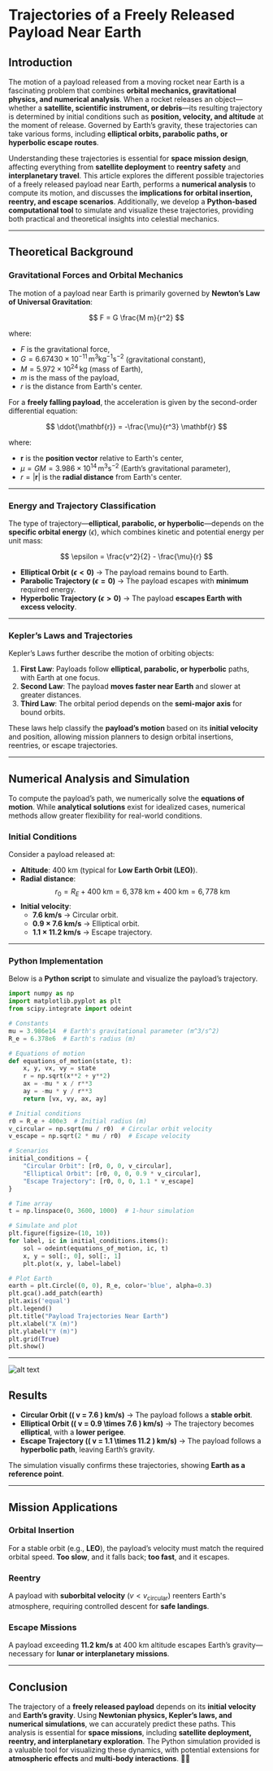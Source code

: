 # **Trajectories of a Freely Released Payload Near Earth**  

## **Introduction**  

The motion of a payload released from a moving rocket near Earth is a fascinating problem that combines **orbital mechanics, gravitational physics, and numerical analysis**. When a rocket releases an object—whether a **satellite, scientific instrument, or debris**—its resulting trajectory is determined by initial conditions such as **position, velocity, and altitude** at the moment of release. Governed by Earth’s gravity, these trajectories can take various forms, including **elliptical orbits, parabolic paths, or hyperbolic escape routes**.  

Understanding these trajectories is essential for **space mission design**, affecting everything from **satellite deployment** to **reentry safety** and **interplanetary travel**. This article explores the different possible trajectories of a freely released payload near Earth, performs a **numerical analysis** to compute its motion, and discusses the **implications for orbital insertion, reentry, and escape scenarios**. Additionally, we develop a **Python-based computational tool** to simulate and visualize these trajectories, providing both practical and theoretical insights into celestial mechanics.  

---

## **Theoretical Background**  

### **Gravitational Forces and Orbital Mechanics**  

The motion of a payload near Earth is primarily governed by **Newton’s Law of Universal Gravitation**:  

$$
F = G \frac{M m}{r^2}
$$  

where:  
- $F$ is the gravitational force,  
- $G = 6.67430 \times 10^{-11} \, \text{m}^3 \text{kg}^{-1} \text{s}^{-2}$ (gravitational constant),  
- $M = 5.972 \times 10^{24} \, \text{kg}$ (mass of Earth),  
- $m$ is the mass of the payload,  
- $r$ is the distance from Earth's center.  

For a **freely falling payload**, the acceleration is given by the second-order differential equation:  

$$
\ddot{\mathbf{r}} = -\frac{\mu}{r^3} \mathbf{r}
$$  

where:  
- $\mathbf{r}$ is the **position vector** relative to Earth's center,  
- $\mu = G M = 3.986 \times 10^{14} \, \text{m}^3 \text{s}^{-2}$ (Earth’s gravitational parameter),  
- $r = |\mathbf{r}|$ is the **radial distance** from Earth's center.  

---

### **Energy and Trajectory Classification**  

The type of trajectory—**elliptical, parabolic, or hyperbolic**—depends on the **specific orbital energy** ($\epsilon$), which combines kinetic and potential energy per unit mass:  

$$
\epsilon = \frac{v^2}{2} - \frac{\mu}{r}
$$  

- **Elliptical Orbit ($\epsilon < 0$)** → The payload remains bound to Earth.  
- **Parabolic Trajectory ($\epsilon = 0$)** → The payload escapes with **minimum** required energy.  
- **Hyperbolic Trajectory ($\epsilon > 0$)** → The payload **escapes Earth with excess velocity**.  

---

### **Kepler’s Laws and Trajectories**  

Kepler’s Laws further describe the motion of orbiting objects:  
1. **First Law**: Payloads follow **elliptical, parabolic, or hyperbolic** paths, with Earth at one focus.  
2. **Second Law**: The payload **moves faster near Earth** and slower at greater distances.  
3. **Third Law**: The orbital period depends on the **semi-major axis** for bound orbits.  

These laws help classify the **payload’s motion** based on its **initial velocity** and position, allowing mission planners to design orbital insertions, reentries, or escape trajectories.  

---

## **Numerical Analysis and Simulation**  

To compute the payload’s path, we numerically solve the **equations of motion**. While **analytical solutions** exist for idealized cases, numerical methods allow greater flexibility for real-world conditions.  

### **Initial Conditions**  

Consider a payload released at:  
- **Altitude**: 400 km (typical for **Low Earth Orbit (LEO)**).  
- **Radial distance**:  
  $$
  r_0 = R_E + 400 \text{ km} = 6,378 \text{ km} + 400 \text{ km} = 6,778 \text{ km}
  $$  
- **Initial velocity**:  
  - **7.6 km/s** → Circular orbit.  
  - **0.9 × 7.6 km/s** → Elliptical orbit.  
  - **1.1 × 11.2 km/s** → Escape trajectory.  

---

### **Python Implementation**  

Below is a **Python script** to simulate and visualize the payload’s trajectory.  

```python
import numpy as np
import matplotlib.pyplot as plt
from scipy.integrate import odeint

# Constants
mu = 3.986e14  # Earth's gravitational parameter (m^3/s^2)
R_e = 6.378e6  # Earth's radius (m)

# Equations of motion
def equations_of_motion(state, t):
    x, y, vx, vy = state
    r = np.sqrt(x**2 + y**2)
    ax = -mu * x / r**3
    ay = -mu * y / r**3
    return [vx, vy, ax, ay]

# Initial conditions
r0 = R_e + 400e3  # Initial radius (m)
v_circular = np.sqrt(mu / r0)  # Circular orbit velocity
v_escape = np.sqrt(2 * mu / r0)  # Escape velocity

# Scenarios
initial_conditions = {
    "Circular Orbit": [r0, 0, 0, v_circular],
    "Elliptical Orbit": [r0, 0, 0, 0.9 * v_circular],
    "Escape Trajectory": [r0, 0, 0, 1.1 * v_escape]
}

# Time array
t = np.linspace(0, 3600, 1000)  # 1-hour simulation

# Simulate and plot
plt.figure(figsize=(10, 10))
for label, ic in initial_conditions.items():
    sol = odeint(equations_of_motion, ic, t)
    x, y = sol[:, 0], sol[:, 1]
    plt.plot(x, y, label=label)

# Plot Earth
earth = plt.Circle((0, 0), R_e, color='blue', alpha=0.3)
plt.gca().add_patch(earth)
plt.axis('equal')
plt.legend()
plt.title("Payload Trajectories Near Earth")
plt.xlabel("X (m)")
plt.ylabel("Y (m)")
plt.grid(True)
plt.show()
```  
---
![alt text](image-3.png)
## **Results**  

- **Circular Orbit (\( v = 7.6 \) km/s)** → The payload follows a **stable orbit**.  
- **Elliptical Orbit (\( v = 0.9 \times 7.6 \) km/s)** → The trajectory becomes **elliptical**, with a **lower perigee**.  
- **Escape Trajectory (\( v = 1.1 \times 11.2 \) km/s)** → The payload follows a **hyperbolic path**, leaving Earth’s gravity.  

The simulation visually confirms these trajectories, showing **Earth as a reference point**.  

---

## **Mission Applications**  

### **Orbital Insertion**  
For a stable orbit (e.g., **LEO**), the payload’s velocity must match the required orbital speed. **Too slow**, and it falls back; **too fast**, and it escapes.  

### **Reentry**  
A payload with **suborbital velocity** ($v < v_{\text{circular}}$) reenters Earth's atmosphere, requiring controlled descent for **safe landings**.  

### **Escape Missions**  
A payload exceeding **11.2 km/s** at 400 km altitude escapes Earth’s gravity—necessary for **lunar or interplanetary missions**.  

---

## **Conclusion**  

The trajectory of a **freely released payload** depends on its **initial velocity** and **Earth’s gravity**. Using **Newtonian physics, Kepler’s laws, and numerical simulations**, we can accurately predict these paths. This analysis is essential for **space missions**, including **satellite deployment, reentry, and interplanetary exploration**. The Python simulation provided is a valuable tool for visualizing these dynamics, with potential extensions for **atmospheric effects** and **multi-body interactions**. 🚀✨